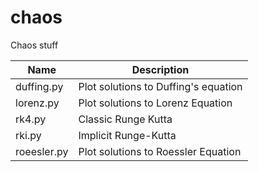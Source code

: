 # chaos

Chaos stuff

| Name | Description |
| -------------------------- | ------------------------------------------------| 
| duffing.py  | Plot solutions to Duffing's equation |
| lorenz.py   | Plot solutions to Lorenz Equation |
| rk4.py      | Classic Runge Kutta |
| rki.py      | Implicit Runge-Kutta |
| roeesler.py | Plot solutions to Roessler Equation |